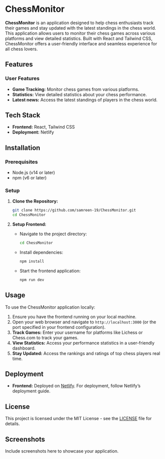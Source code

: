 # ChessMonitor

**ChessMonitor** is an application designed to help chess enthusiasts track their games and stay updated with the latest standings in the chess world. This application allows users to monitor their chess games across various platforms and view detailed statistics. Built with React and Tailwind CSS, ChessMonitor offers a user-friendly interface and seamless experience for all chess lovers.

## Features

### User Features
- **Game Tracking:** Monitor chess games from various platforms.
- **Statistics:** View detailed statistics about your chess performance.
- **Latest news:** Access the latest standings of players in the chess world.

## Tech Stack

- **Frontend:** React, Tailwind CSS
- **Deployment:** Netlify

## Installation

### Prerequisites

- Node.js (v14 or later)
- npm (v6 or later)

### Setup

1. **Clone the Repository:**

    ```bash
    git clone https://github.com/samreen-19/ChessMonitor.git
    cd ChessMonitor
    ```

2. **Setup Frontend:**

    - Navigate to the project directory:

        ```bash
        cd ChessMonitor
        ```

    - Install dependencies:

        ```bash
        npm install
        ```

    - Start the frontend application:

        ```bash
        npm run dev
        ```

## Usage

To use the ChessMonitor application locally:

1. Ensure you have the frontend running on your local machine.
2. Open your web browser and navigate to `http://localhost:3000` (or the port specified in your frontend configuration).
3. **Track Games:** Enter your username for platforms like Lichess or Chess.com to track your games.
4. **View Statistics:** Access your performance statistics in a user-friendly dashboard.
5. **Stay Updated:** Access the rankings and ratings of top chess players real time.
## Deployment

- **Frontend:** Deployed on [Netlify](https://www.netlify.com/). For deployment, follow Netlify’s deployment guide.

## License

This project is licensed under the MIT License - see the [LICENSE](LICENSE) file for details.

## Screenshots

Include screenshots here to showcase your application.
